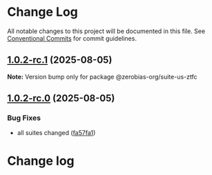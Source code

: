 # Change Log

All notable changes to this project will be documented in this file.
See [Conventional Commits](https://conventionalcommits.org) for commit guidelines.

## [1.0.2-rc.1](https://github.com/zerobias-org/suite/compare/@zerobias-org/suite-us-ztfc@1.0.2-rc.0...@zerobias-org/suite-us-ztfc@1.0.2-rc.1) (2025-08-05)

**Note:** Version bump only for package @zerobias-org/suite-us-ztfc





## [1.0.2-rc.0](https://github.com/zerobias-org/suite/compare/@zerobias-org/suite-us-ztfc@1.0.1...@zerobias-org/suite-us-ztfc@1.0.2-rc.0) (2025-08-05)


### Bug Fixes

* all suites changed ([fa57fa1](https://github.com/zerobias-org/suite/commit/fa57fa1af7628003297df46b2d7740fe95bd2666))





# Change log
